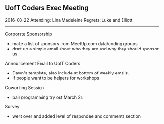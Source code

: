 ## UofT Coders Exec Meeting
2016-03-22
Attending: Lina Madeleine
Regrets: Luke and Elliott

-----

Corporate Sponsorship
- make a list of sponsors from MeetUp.com data/coding groups
- draft up a simple email about who they are and why they should sponsor us

Announcement Email to UofT Coders
- Dawn's template, also include at bottom of weekly emails.
- If people want to be helpers for workshops

Coworking Session
- pair programming try out March 24

Survey
- went over and added level of respondee and comments section
